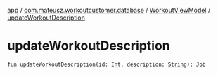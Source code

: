 [app](../../index.md) / [com.mateusz.workoutcustomer.database](../index.md) / [WorkoutViewModel](index.md) / [updateWorkoutDescription](./update-workout-description.md)

# updateWorkoutDescription

`fun updateWorkoutDescription(id: `[`Int`](https://kotlinlang.org/api/latest/jvm/stdlib/kotlin/-int/index.html)`, description: `[`String`](https://kotlinlang.org/api/latest/jvm/stdlib/kotlin/-string/index.html)`): Job`